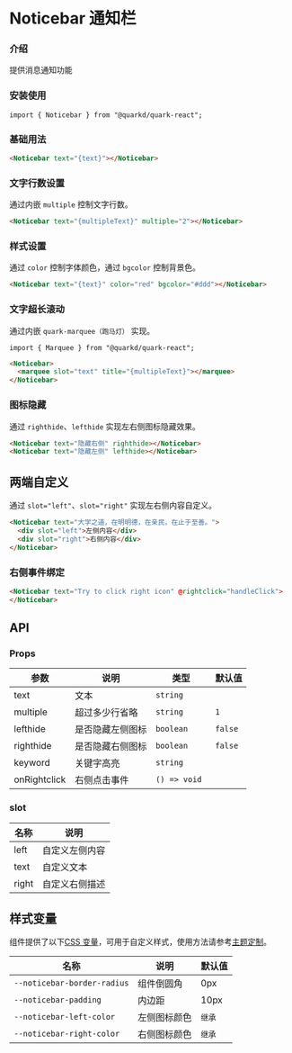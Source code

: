 # Noticebar 通知栏

### 介绍

提供消息通知功能

### 安装使用

```tsx
import { Noticebar } from "@quarkd/quark-react";
```

### 基础用法

```html
<Noticebar text="{text}"></Noticebar>
```

### 文字行数设置

通过内嵌 `multiple` 控制文字行数。

```html
<Noticebar text="{multipleText}" multiple="2"></Noticebar>
```

### 样式设置

通过 `color` 控制字体颜色，通过 `bgcolor` 控制背景色。

```html
<Noticebar text="{text}" color="red" bgcolor="#ddd"></Noticebar>
```

### 文字超长滚动

通过内嵌 `quark-marquee（跑马灯）` 实现。

```tsx
import { Marquee } from "@quarkd/quark-react";
```

```html
<Noticebar>
  <marquee slot="text" title="{multipleText}"></marquee>
</Noticebar>
```

### 图标隐藏

通过 `righthide`、`lefthide` 实现左右侧图标隐藏效果。

```html
<Noticebar text="隐藏右侧" righthide></Noticebar>
<Noticebar text="隐藏左侧" lefthide></Noticebar>
```

## 两端自定义

通过 `slot="left"`、`slot="right"` 实现左右侧内容自定义。

```html
<Noticebar text="大学之道，在明明德，在亲民，在止于至善。">
  <div slot="left">左侧内容</div>
  <div slot="right">右侧内容</div>
</Noticebar>
```

### 右侧事件绑定

```html
<Noticebar text="Try to click right icon" @rightclick="handleClick">
</Noticebar>
```

## API

### Props

| 参数         | 说明             | 类型          | 默认值  |
| ------------ | ---------------- | ------------- | ------- |
| text         | 文本             | `string`      |
| multiple     | 超过多少行省略   | `string`      | `1`     |
| lefthide     | 是否隐藏左侧图标 | `boolean`     | `false` |
| righthide    | 是否隐藏右侧图标 | `boolean`     | `false` |
| keyword      | 关键字高亮       | `string`      |         |
| onRightclick | 右侧点击事件     | `() => void ` |         |

### slot

| 名称  | 说明           |
| ----- | -------------- |
| left  | 自定义左侧内容 |
| text  | 自定义文本     |
| right | 自定义右侧描述 |

## 样式变量

组件提供了以下[CSS 变量](https://developer.mozilla.org/zh-CN/docs/Web/CSS/Using_CSS_custom_properties)，可用于自定义样式，使用方法请参考[主题定制](#/zh-CN/guide/theme)。

| 名称                      | 说明         | 默认值 |
| ------------------------- | ------------ | ------ |
| `--noticebar-border-radius`  | 组件倒圆角 |  0px  |
| `--noticebar-padding`  | 内边距 |  10px  |
| `--noticebar-left-color`  | 左侧图标颜色 | `继承` |
| `--noticebar-right-color` | 右侧图标颜色 | `继承` |
